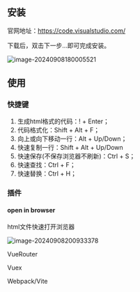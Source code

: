 ## 安装

官网地址：https://code.visualstudio.com/

下载后，双击下一步...即可完成安装。

![image-20240908180005521](http://47.101.155.205/image-20240908180005521.png)



## 使用

### 快捷键

1. 生成html格式的代码：! + Enter；
2. 代码格式化：Shift + Alt + F；
3. 向上或向下移动一行：Alt + Up/Down；
4. 快速复制一行：Shift + Alt + Up/Down
5. 快速保存(不保存浏览器不刷新)：Ctrl + S；
6. 快速查找：Ctrl + F；
7. 快速替换：Ctrl + H；





### 插件



#### open in browser

html文件快速打开浏览器

![image-20240908200933378](http://47.101.155.205/image-20240908200933378.png)



VueRouter

Vuex

Webpack/Vite